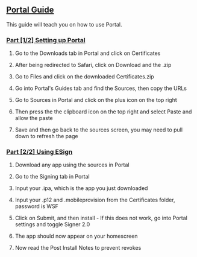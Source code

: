 ## [Portal Guide](accent://)

This guide will teach you on how to use Portal.

### [Part [1/2] Setting up Portal](accent://)

1. Go to the Downloads tab in Portal and click on Certificates

2. After being redirected to Safari, click on Download and the .zip

3. Go to Files and click on the downloaded Certificates.zip

4. Go into Portal's Guides tab and find the Sources, then copy the URLs

5. Go to Sources in Portal and click on the plus icon on the top right

6. Then press the the clipboard icon on the top right and select Paste and allow the paste

7. Save and then go back to the sources screen, you may need to pull down to refresh the page


### [Part [2/2] Using ESign](accent://)

1. Download any app using the sources in Portal

2. Go to the Signing tab in Portal

3. Input your .ipa, which is the app you just downloaded

4. Input your .p12 and .mobileprovision from the Certificates folder, password is WSF

5. Click on Submit, and then install - If this does not work, go into Portal settings and toggle Signer 2.0

6. The app should now appear on your homescreen

7. Now read the Post Install Notes to prevent revokes
